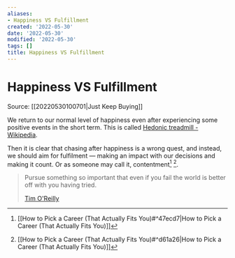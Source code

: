 ```yaml
---
aliases:
- Happiness VS Fulfillment
created: '2022-05-30'
date: '2022-05-30'
modified: '2022-05-30'
tags: []
title: Happiness VS Fulfillment
---
```


# Happiness VS Fulfillment

Source: [[20220530100701|Just Keep Buying]]

We return to our normal level of happiness even after experiencing some positive events in the short term. This is called [Hedonic treadmill - Wikipedia](https://en.wikipedia.org/wiki/Hedonic_treadmill#:~:text=Hedonic%20adaptation%20is%20a%20process,that%20occur%20in%20their%20environment.).

Then it is clear that chasing after happiness is a wrong quest, and instead, we should aim for fulfilment — making an impact with our decisions and making it count. Or as someone may call it, contentment[^1] [^2].

> Pursue something so important that even if you fail the world is better off with you having tried. 
>
> [Tim O'Reilly](https://en.wikipedia.org/wiki/Tim_O%27Reilly)

[^1]: [[How to Pick a Career (That Actually Fits You)#^47ecd7|How to Pick a Career (That Actually Fits You)]]
[^2]: [[How to Pick a Career (That Actually Fits You)#^d61a26|How to Pick a Career (That Actually Fits You)]]